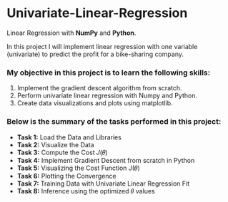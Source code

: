 # Univariate-Linear-Regression
Linear Regression with __NumPy__ and __Python__.

In this project I will implement linear regression with one variable (univariate) to predict the profit for a bike-sharing company.

### My objective in this project is to learn the following skills:
1. Implement the gradient descent algorithm from scratch.
2. Perform univariate linear regression with Numpy and Python.
3. Create data visualizations and plots using matplotlib.


### Below is the summary of the tasks performed in this project:
- __Task 1:__ Load the Data and Libraries
-	__Task 2:__ Visualize the Data
-	__Task 3:__ Compute the Cost 𝐽(𝜃)
-	__Task 4:__ Implement Gradient Descent from scratch in Python
-	__Task 5:__ Visualizing the Cost Function J(𝜃)
-	__Task 6:__ Plotting the Convergence
-	__Task 7:__ Training Data with Univariate Linear Regression Fit
-	__Task 8:__ Inference using the optimized 𝜃 values
